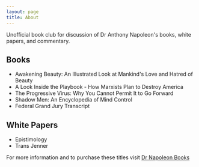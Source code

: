 ```yaml
---
layout: page
title: About
---
```


<p class="message">
  Unofficial book club for discussion of Dr Anthony Napoleon's books, white papers, and commentary.
</p>

## Books

* Awakening Beauty: An Illustrated Look at Mankind's Love and Hatred of Beauty
* A Look Inside the Playbook - How Marxists Plan to Destroy America
* The Progressive Virus: Why You Cannot Permit It to Go Forward
* Shadow Men: An Encyclopedia of Mind Control
* Federal Grand Jury Transcript

## White Papers
* Epistimology
* Trans Jenner

For more information and to purchase these titles visit [Dr Napoleon Books](http://www.drnapoleonbooks.com)
